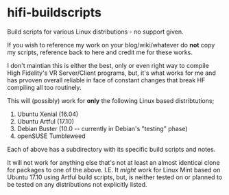 # hifi-buildscripts
Build scripts for various Linux distributions - no support given.

If you wish to reference my work on your blog/wiki/whatever do **not** copy my scripts, reference back to here and credit me for these works.

I don't maintian this is either the best, only or even right way to compile High Fidelity's VR Server/Client programs, but, it's what works for me and has prvoven overall reliable in face of constant changes that break HF compiling all too routinely.

This will (possibly) work for **only** the following Linux based distribtutions;

1) Ubuntu Xenial (16.04)
2) Ubuntu Artful (17.10)
3) Debian Buster (10.0 -- currently in Debian's "testing" phase)
4) openSUSE Tumbleweed

Each of above has a subdirectory with its specific build scripts and notes.

It will not work for anything else that's not at least an almost identical clone for packages to one of the above.  I.E. It *might* work for Linux Mint based on Ubuntu 17.10 using Artful build scripts, but, is neither tested on or planned to be tested on any distributions not explicitly listed.
